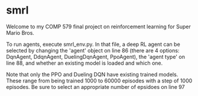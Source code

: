 # smrl

Welcome to my COMP 579 final project on reinforcement learning for Super Mario Bros.

To run agents, execute smrl_env.py. In that file, a deep RL agent can be selected by changing the 'agent' object on line 86 (there are 4 options: DqnAgent, DdqnAgent, DuelingDqnAgent, PpoAgent), the 'agent type' on line 88, and whether an existing model is loaded and which one. 

Note that only the PPO and Dueling DQN have existing trained models. These range from being trained 1000 to 60000 episodes with a step of 1000 episodes. Be sure to select an appropriate number of epsidoes on line 97
